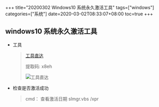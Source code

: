 +++
title="20200302 Windows10 系统永久激活工具"
tags=["windows"]
categories=["系统"]
date=2020-03-02T08:33:07+08:00
toc=true
+++

## windows10 系统永久激活工具

* 工具 
   > [工具直达](https://pan.baidu.com/s/1alcEZCub_-LDKbEbWgn3MQ)
   >
   > 提取码: x8eh
   >
   > ![工具直达](../images/win工具qrcode.jpg)

* 检查是否激活成功
   > cmd： 查看激活日期 slmgr.vbs /xpr
